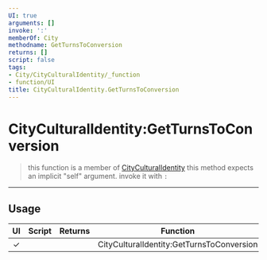 ```yaml
---
UI: true
arguments: []
invoke: ':'
memberOf: City
methodname: GetTurnsToConversion
returns: []
script: false
tags:
- City/CityCulturalIdentity/_function
- function/UI
title: CityCulturalIdentity.GetTurnsToConversion
---
```

# CityCulturalIdentity:GetTurnsToConversion
> this function is a member of [CityCulturalIdentity](civ-6/lua/CityCulturalIdentity.md)
> this method expects an implicit "self" argument. invoke it with `:`
-----
## Usage
|  UI | Script | Returns | Function | Arguments |
|:---:|:------:|-------:|:--------:|:---------|
|✓| ||CityCulturalIdentity:GetTurnsToConversion||

